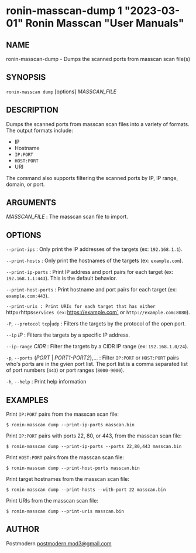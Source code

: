 # ronin-masscan-dump 1 "2023-03-01" Ronin Masscan "User Manuals"

## NAME

ronin-masscan-dump - Dumps the scanned ports from masscan scan file(s)

## SYNOPSIS

`ronin-masscan dump` [options] *MASSCAN_FILE*

## DESCRIPTION

Dumps the scanned ports from masscan scan files into a variety of formats. The
output formats include:

* IP
* Hostname
* `IP:PORT`
* `HOST:PORT`
* URI

The command also supports filtering the scanned ports by IP, IP range, domain,
or port.

## ARGUMENTS

*MASSCAN_FILE*
: The masscan scan file to import.

## OPTIONS

`--print-ips`
: Only print the IP addresses of the targets (ex: `192.168.1.1`).

`--print-hosts`
: Only print the hostnames of the targets (ex: `example.com`).

`--print-ip-ports`
: Print IP address and port pairs for each target (ex: `192.168.1.1:443`).
  This is the default behavior.

`--print-host-ports`
: Print hostname and port pairs for each target (ex: `example.com:443`).

`--print-uris
: Print URIs for each target that has either `http` or `https` services
  (ex: `https://example.com` or `http://example.com:8080`).

`-P`, `--protocol` `tcp`|`udp`
: Filters the targets by the protocol of the open port.

`--ip` *IP*
: Filters the targets by a specific IP address.

`--ip-range` *CIDR*
: Filter the targets by a CIDR IP range (ex: `192.168.1.0/24`).

`-p`, `--ports` {*PORT* | *PORT1-PORT2*},...
: Filter `IP:PORT` or `HOST:PORT` pairs who's ports are in the gvien port list.
  The port list is a comma separated list of port numbers (`443`) or port
  ranges (`8000-9000`).

`-h`, `--help`
: Print help information

## EXAMPLES

Print `IP:PORT` pairs from the masscan scan file:

    $ ronin-masscan dump --print-ip-ports masscan.bin

Print `IP:PORT` pairs with ports 22, 80, or 443, from the masscan scan file:

    $ ronin-masscan dump --print-ip-ports --ports 22,80,443 masscan.bin

Print `HOST:PORT` pairs from the masscan scan file:

    $ ronin-masscan dump --print-host-ports masscan.bin

Print target hostnames from the masscan scan file:

    $ ronin-masscan dump --print-hosts --with-port 22 masscan.bin

Print URIs from the masscan scan file:

    $ ronin-masscan dump --print-uris masscan.bin

## AUTHOR

Postmodern <postmodern.mod3@gmail.com>

